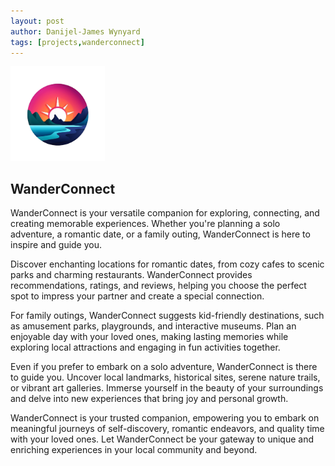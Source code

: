 ```yaml
---
layout: post
author: Danijel-James Wynyard
tags: [projects,wanderconnect]
---
```

<img src="/assets/images/wanderconnect/wanderconnect_logo.png" style="max-width: 30%;" alt="WanderConnect logo" />

## WanderConnect

WanderConnect is your versatile companion for exploring, connecting, and creating memorable experiences. Whether you're planning a solo adventure, a romantic date, or a family outing, WanderConnect is here to inspire and guide you.

Discover enchanting locations for romantic dates, from cozy cafes to scenic parks and charming restaurants. WanderConnect provides recommendations, ratings, and reviews, helping you choose the perfect spot to impress your partner and create a special connection.

For family outings, WanderConnect suggests kid-friendly destinations, such as amusement parks, playgrounds, and interactive museums. Plan an enjoyable day with your loved ones, making lasting memories while exploring local attractions and engaging in fun activities together.

Even if you prefer to embark on a solo adventure, WanderConnect is there to guide you. Uncover local landmarks, historical sites, serene nature trails, or vibrant art galleries. Immerse yourself in the beauty of your surroundings and delve into new experiences that bring joy and personal growth.

WanderConnect is your trusted companion, empowering you to embark on meaningful journeys of self-discovery, romantic endeavors, and quality time with your loved ones. Let WanderConnect be your gateway to unique and enriching experiences in your local community and beyond.